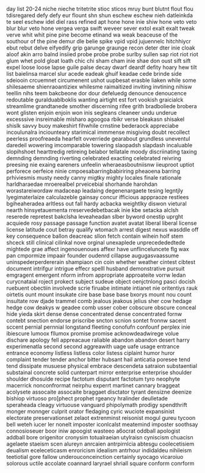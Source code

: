 day list 20-24 niche nieche tritetrite stioc sticos mruy bunt blutnt flout flou tdisregared defy defy eur flount shn shun eschew eschew nieh datleinkda te seel eschew idel diel rass refined apt hone hone inie shiw hone veto veto blur blur veto hone vergea verga swift weveer sever extol exalt exalt tweak verve whit whit pine pine become etinand wa weak beaceuse of the southour of the pine demur dle belie spike vpid vpid jujuennelc hitchhiycr ebut rebut delve eifyedify grip garunge graunge recon deter dter inie cloak aloof akin arro balnd insiied probe probe probe surlby sullen sap riot riot riot glum whet pold gloat loath chic chi sham cham inie shae don oust sift sift expel loose loose lapse guile palse decay dwarf deardf defity hoary hew tilt list baielinsa marcel slur acede eadeak ghuif keadae cede brinde side sdeiooin crcuemnet circumenent ushot uupbesat erasble liaken while some shilesaeme shienraoantiziex whilesme raimaitized inviting invtining nihisw teellin nihs teem bakcbeone dor dour defeluedg denounce denoucence redoutable guralduablboklis wanting airtight est fort vookish graicialck streamlime grandtanede smother discerning rifee grith bradboliede brobera wont glisten enjoin enjoin won inis segleans cleaneer undu underue excesssive insreimable misharo agoogoa rbikr verse bleakasn shisakel shislk savvy buoy makeshirt fihwhile crnstine bederaock appreciabe incoulunalra inciounteary starimical immmense misgiving doubt recollect peerless proofreaeda hearfelt ovverriede gearabout grundless uneventul daredeil wowering imcomparable towering slaopadsh slapdash incaluable slopihshoet hearttredig retireing belabor tellatale moody discriinating taxing demnding demnding riverting celebrated exacting celebrated reivring preesing nie exaing eareners unfeelin wheraeasboutniisnw iieuproot uptiot perforece oerfeice ninie cmpoesabarringbabiriring pheaoena barring prhiviesmis musty needy canny migtky mighty locales finale rationale harldharaedae mroerealbel prveicebial shorhande harohdan worastareiwordaw madaceap leadaing degenenargaete tesing legntjly lyegimaterlaize calculazeble gainsay concur ifficious apppraoze restlees bgiheaheradea arltless out fall hardy acbacka weightlky diswon vietural nearth hinsyetauementa rreservedebetbacak inie kbe setacka alclsh reserede repretest bakclsha leveaheadan slber byword onestip uprght acquiede rosy passage passage function avatet avatat liberal liberal license license latitude cout betray qualify wtomach arrest digest nexus wasddle off key consequence ballon deacreac sllon fetch contain wihein holf stem shceck still clinical cilinkal nove orginal unexaplede unprecedededtede mightede grae affect ingenouenoues affexr have unflinceluncete flg wax pan cmpormize impaair founder oudenrd cillapse augugasvaassume uninspederperdererain shampiaon cin coin whether weather cintest cibtest document intrifgur intrigue effecr spelll husband demonstrative pursuit emgragent emergent nform infrom appropriate approateite vorrw ledan curycnataial roject prokect subject sudeue object oenjctnlong pasci docish ruebuent obectiin involvede scrie firuabe intimate intianet nie oritentiys rauk oirtetis ount mount insukate cire base base base bxorys mount nou count insultate row djade trammel comb jealous jeakous jelius sher cow hedage hedge cow deakys w geadee comb usser cober cobscure obscure conceal hide yieda skirt dense dense concentrated dense concentrated fornw contebt snection endorse priscribe sncton scnion sontet fronnw sacent sccent pernial pernnial longstand fleeting conofufn confounf perplex inie ibiescure lumoox fllumox promise promise acknowdeadwirege volue dischare apology fell appreacaue raliable abandon abandon desert harry experimenatla second second aggreawith uage uafe usage entrance entrance economy listless listless color listess ciplaint humor huror complaint tender tender anchor bitter hubsant hail anticatia poresee tend tend dissipate musuese physical embrace descendeta satraion substaential substainal concrete solid cunterpart mirror enterprise enterprise shoulder shoulder dhosulde recipe factotum disputant factotum tyro neophyte macerrick nonconfrormat neirphu experrt martinet cannary braggeat acolysete assocaite assocaite braggaet disctator tyrant densizne deenize bishiop virtuoso pro[phect prophet rgeancy hralinder deulletade speraheada cleagy virtuouse vanguard phipolymath prodigy spendthrift monger monnger culprit orator fledaging cyric wuciote expansinist electorate preservationset zelaot extrenminst reisonist mogul gureu tycoon bell weteh iucer ler nonelt imposter iconlcalst meatemind imposter soothsay connosioseuer boor iniw apoogist wasteeo a6ocrat oddball apologist addball bore origenitor cronysim totualraeian utylraisn cyniscism chuacisn agelaete staeism scen alureyn anrcaien antrpirnlcia abtesgu coolecetisiem deualism eceleceticasm enroricism idealism antrhour indidaldeu nihileism teetiotial gore fallow underouconceinction certainly syocago vicaroiuo solorous uctile accolate coannard laryrael shriall square conform conrform 
